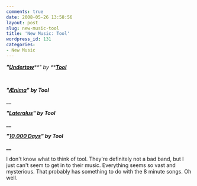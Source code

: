 ```yaml
---
comments: true
date: 2008-05-26 13:58:56
layout: post
slug: new-music-tool
title: 'New Music: Tool'
wordpress_id: 131
categories:
- New Music
---
```


_**"**_[_**Undertow**_](http://en.wikipedia.org/wiki/Undertow_(Tool_album))_**" by **_[_**Tool**_](http://en.wikipedia.org/wiki/Tool_(band))




 




_**"**_[_**Ænima**_](http://en.wikipedia.org/wiki/%C3%86nima)_**" by Tool**_




**__** 




_**"**_[_**Lateralus**_](http://en.wikipedia.org/wiki/Lateralus)_**" by Tool**_




**__** 




_**"**_[_**10,000 Days**_](http://en.wikipedia.org/wiki/10,000_Days)_**" by Tool**_




**__** 




I don't know what to think of tool. They're definitely not a bad band, but I just can't seem to get in to their music. Everything seems so vast and mysterious. That probably has something to do with the 8 minute songs. Oh well.
